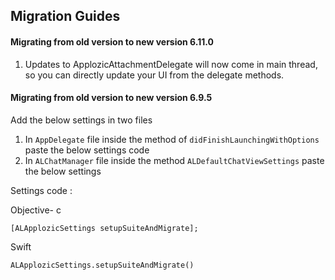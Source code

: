## Migration Guides

#### Migrating from old version to new version 6.11.0

1) Updates to ApplozicAttachmentDelegate will now come in main thread, so you can directly update your UI from the delegate methods.

#### Migrating from old version to new version 6.9.5

Add the below settings in two files 

1) In `AppDelegate` file inside the method of  `didFinishLaunchingWithOptions`  paste the below settings code 
2) In `ALChatManager`  file  inside the  method   `ALDefaultChatViewSettings`  paste the below settings

Settings code : 

Objective- c
```
[ALApplozicSettings setupSuiteAndMigrate];
```
Swift
```
ALApplozicSettings.setupSuiteAndMigrate()
```